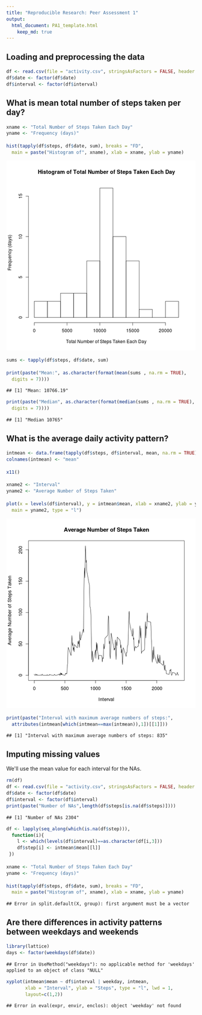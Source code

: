 ```yaml
---
title: "Reproducible Research: Peer Assessment 1"
output: 
  html_document: PA1_template.html
    keep_md: true
---
```


## Loading and preprocessing the data


```r
df <- read.csv(file = "activity.csv", stringsAsFactors = FALSE, header = TRUE)
df$date <- factor(df$date)
df$interval <- factor(df$interval)
```
## What is mean total number of steps taken per day?


```r
xname <- "Total Number of Steps Taken Each Day"
yname <- "Frequency (days)"

hist(tapply(df$steps, df$date, sum), breaks = "FD",
  main = paste("Histogram of", xname), xlab = xname, ylab = yname)
```

![plot of chunk unnamed-chunk-2](figure/unnamed-chunk-2-1.png) 

```r
sums <- tapply(df$steps, df$date, sum) 

print(paste("Mean:", as.character(format(mean(sums , na.rm = TRUE),
  digits = 7))))
```

```
## [1] "Mean: 10766.19"
```

```r
print(paste("Median", as.character(format(median(sums , na.rm = TRUE),
  digits = 7))))
```

```
## [1] "Median 10765"
```

## What is the average daily activity pattern?


```r
intmean <- data.frame(tapply(df$steps, df$interval, mean, na.rm = TRUE))
colnames(intmean) <- "mean"

x11()

xname2 <- "Interval"
yname2 <- "Average Number of Steps Taken"

plot(x = levels(df$interval), y = intmean$mean, xlab = xname2, ylab = yname2,
  main = yname2, type = "l")
```

![plot of chunk unnamed-chunk-3](figure/unnamed-chunk-3-1.png) 

```r
print(paste("Interval with maximum average numbers of steps:",
  attributes(intmean[which(intmean==max(intmean)),1])[[1]]))
```

```
## [1] "Interval with maximum average numbers of steps: 835"
```


## Imputing missing values

We'll use the mean value for each interval for the NAs.


```r
rm(df)
df <- read.csv(file = "activity.csv", stringsAsFactors = FALSE, header = TRUE)
df$date <- factor(df$date)
df$interval <- factor(df$interval)
print(paste("Number of NAs",length(df$steps[is.na(df$steps)])))
```

```
## [1] "Number of NAs 2304"
```

```r
df <- lapply(seq_along(which(is.na(df$step))),
  function(i){
    l <- which(levels(df$interval)==as.character(df[i,3]))
    df$step[i] <- intmean$mean[[l]]
 })

xname <- "Total Number of Steps Taken Each Day"
yname <- "Frequency (days)"

hist(tapply(df$steps, df$date, sum), breaks = "FD",
  main = paste("Histogram of", xname), xlab = xname, ylab = yname)
```

```
## Error in split.default(X, group): first argument must be a vector
```

## Are there differences in activity patterns between weekdays and weekends

```r
library(lattice)
days <- factor(weekdays(df$date))
```

```
## Error in UseMethod("weekdays"): no applicable method for 'weekdays' applied to an object of class "NULL"
```

```r
xyplot(intmean$mean ~ df$interval | weekday, intmean, 
       xlab = "Interval", ylab = "Steps", type = "l", lwd = 1,  
       layout=c(1,2))
```

```
## Error in eval(expr, envir, enclos): object 'weekday' not found
```







